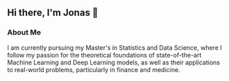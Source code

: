 ## Hi there, I'm Jonas 👋
### About Me
I am currently pursuing my Master's in Statistics and Data Science, where I follow my passion for the theoretical foundations of state-of-the-art Machine Learning and Deep Learning models, as well as their applications to real-world problems, particularly in finance and medicine.


